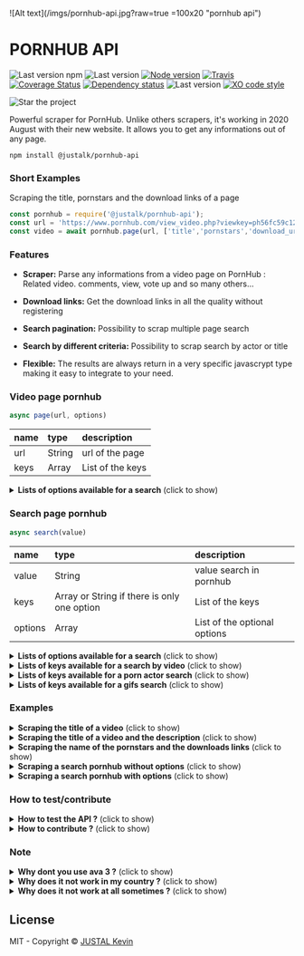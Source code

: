 ![Alt text](/imgs/pornhub-api.jpg?raw=true =100x20 "pornhub api")

# PORNHUB API

![Last version npm](https://img.shields.io/npm/v/@justalk/pornhub-api.svg?style=flat-square)
![Last version](https://img.shields.io/github/v/tag/justalk/pornhub-api.svg?style=flat-square)
[![Node version](https://img.shields.io/node/v/@justalk/pornhub-api.svg?style=flat-square)](https://www.npmjs.com/package/@justalk/pornhub-api)
[![Travis](https://img.shields.io/travis/com/justalk/pornhub-api.svg?style=flat-square)](https://travis-ci.com/github/JustalK/PORNHUB-API)
[![Coverage Status](https://coveralls.io/repos/github/JustalK/PORNHUB-API/badge.svg?branch=master&style=flat-square)](https://coveralls.io/github/JustalK/PORNHUB-API?branch=master)
[![Dependency status](http://img.shields.io/david/justalk/pornhub-api.svg?style=flat-square)](https://david-dm.org/justalk/pornhub-api.svg)
![Last version](https://img.shields.io/github/license/justalk/pornhub-api.svg?style=flat-square)
[![XO code style](https://img.shields.io/badge/code_style-XO-5ed9c7.svg?style=flat-square)](https://github.com/xojs/xo)

![Star the project](https://img.shields.io/github/stars/justalk/pornhub-api?style=social)

Powerful scraper for PornHub. Unlike others scrapers, it's working in 2020 August with their new website. It allows you to get any informations out of any page.

`npm install @justalk/pornhub-api`

### Short Examples

Scraping the title, pornstars and the download links of a page

```js
const pornhub = require('@justalk/pornhub-api');
const url = 'https://www.pornhub.com/view_video.php?viewkey=ph56fc59c124c0c';
const video = await pornhub.page(url, ['title','pornstars','download_urls']);
```

### Features

- **Scraper:** Parse any informations from a video page on PornHub : Related video. comments, view, vote up and so many others...

- **Download links:** Get the download links in all the quality without registering

- **Search pagination:** Possibility to scrap multiple page search

- **Search by different criteria:** Possibility to scrap search by actor or title

- **Flexible:** The results are always return in a very specific javascrypt type making it easy to integrate to your need.

### Video page pornhub

```js
async page(url, options)
```

| name | type | description |
| :--- | :---------- | :--- |
| url | String | url of the page |
| keys | Array | List of the keys |

<details>
  <summary><b>Lists of options available for a search</b> (click to show)</summary>

| name of key | return type | description |
| :--- | :---------- | :--- |
| title | String | Title |
| description | String | Description |
| views | Number | Number total of views |
| up_votes | Number | Number of up vote |
| down_votes | Number | Number of down vote |
| percent | Number | Percent of up vote |
| author | String | Name of the uploader |
| author_subscriber | Number | Number of subscriber of the uploader |
| pornstars | Array | Names of the pornstars |
| categories | Array | List of the names of the categories |
| tags | Array | List of the names of the tags |
| production | String | Type of production |
| duration | Number | Duration in second |
| number_of_comment | Number | Total number of comments |
| thumbnail_url | String | Url of the thumbnail |
| upload_date | Date | Date of upload |
| download_urls |  Object | List of download link by quality |
| comments |  Object | List of comments with additionnals informations |
| related_videos |  Object | List of related video with additionnals informations |

</details>

### Search page pornhub

```js
async search(value)
```

| name | type | description |
| :--- | :---------- | :--- |
| value | String | value search in pornhub |
| keys | Array or String if there is only one option | List of the keys |
| options | Array | List of the optional options |

<details>
  <summary><b>Lists of options available for a search</b> (click to show)</summary>

| name of options | return type | description |
| :--- | :---------- | :--- |
| page | Number | Number of page to scraper |
| production | String | Type of production targeted : homemade or professional |
| search | String | Type of search targeted : `video` or `pornstars` or `gifs` |

</details>


<details>
  <summary><b>Lists of keys available for a search by video</b> (click to show)</summary>

| name of keys | return type | description |
| :--- | :---------- | :--- |
| related_search | String | List of the related researches |
| related_pornstars | String | List of the related pornstars |

</details>

<details>
  <summary><b>Lists of keys available for a porn actor search</b> (click to show)</summary>

| name of keys | return type | description |
| :--- | :---------- | :--- |
| actor | String | Name of the actor |
| video_number | Number | Number of video of the actor |
| view_number | Number | Number of view of the actor |
| rank | Number | Rank of the actor |

</details>

<details>
  <summary><b>Lists of keys available for a gifs search</b> (click to show)</summary>

| name of keys | return type | description |
| :--- | :---------- | :--- |
| title | String | Title of the gif |
| thumbnail_url | String | Url of the thumbnail |
| link_mp4 | String | Url of the mp4 version |
| link_webm | String | Url of the webm version |

</details>

### Examples

<details>
  <summary><b>Scraping the title of a video</b> (click to show)</summary>

```js
const pornhub = require('@justalk/pornhub-api');
const video = await pornhub.page(url, ['title']);
```


```json
{
	"title": "Name of the video"
}
```

</details>

<details>
  <summary><b>Scraping the title of a video and the description</b> (click to show)</summary>

```js
const pornhub = require('@justalk/pornhub-api');
const video = await pornhub.page(url, ['title','description']);
```

```json
{
	"title": "Name of the video",
	"description": "Description of the video"
}
```

</details>

<details>
  <summary><b>Scraping the name of the pornstars and the downloads links</b> (click to show)</summary>

```js
const pornhub = require('@justalk/pornhub-api');
const video = await pornhub.page(url, ['title','pornstars','download_urls']);
```

```json
{
	"title": "Title of the video",
	"pornstars": ["Sophie A","Rocco B"],
	"download_urls": {
		"720" : "https://p.com/link1",
		"480" : "https://p.com/link2",
		"360" : "https://p.com/link3"
	}
}
```

</details>

<details>
  <summary><b>Scraping a search pornhub without options</b> (click to show)</summary>

```js
const pornhub = require('@justalk/pornhub-api');
const video = await pornhub.search("Aa",["title","link","premium","hd"]);
```

```json
[{
	"link": "https://p.com/link1",
	"title": "Title of the video",
	"hd": true,
	"premium": true
},{
	"link": "https://p.com/link2",
	"title": "Title of the video",
	"hd": false,
	"premium": false
}]
```

</details>

<details>
  <summary><b>Scraping a search pornhub with options</b> (click to show)</summary>

```js
const pornhub = require('@justalk/pornhub-api');
const video = await pornhub.search("Aa",["actor","rank"],{production: 'homemade', search: 'pornstars'});
```

```json
[{
	"actor": "Herica Alue",
	"rank": 8005,
},{
	"actor": "Robert Laach",
	"rank": 60
},{
	"actor": "Aalix Lolo",
	"rank": 6500
}]
```

</details>

### How to test/contribute

<details>
  <summary><b>How to test the API ?</b> (click to show)</summary>

For testing, install the node project and run the test command.

```shell
node install
npm test
```

Also, you can use the command under for running the test without the linter

```shell
npm run test-no
```

The tests are not execute on pornhub directly, the calls to pornhub are all mock with `nock` to save html page of pornhub.
It has been done for having page that wont evolve through time. By example, if a comment is added on the real link, the tests will still be ok.

</details>

<details>
  <summary><b>How to contribute ?</b> (click to show)</summary>

Any contribution is welcomed !

If you find an issue or just want to add your stone to the castle :

1. Open an issue
2. Fork the repository
3. Create a new branch
4. Pull Request your change
5. Wait until I check your code
6. Merge and add your name on this page forever !

</details>

### Note

<details>
  <summary><b>Why dont you use ava 3 ?</b> (click to show)</summary>
The version of ava is limited to 2.4.0 because the ESM is not yet compatible on ava 3. I am waiting to upgrade.
</details>
<details>
  <summary><b>Why does it not work in my country ?</b> (click to show)</summary>
If pornhub is blocked in your country, the API will obviously not work. You will need a proxy.
</details>
<details>
  <summary><b>Why does it not work at all sometimes ?</b> (click to show)</summary>
Pornuhub has a scraper protection, if you scrap the website violently (let say hundreds pages in 10 seconds), your ip will be flag as a bot for few minute. Please be gentle with pornhub's server !
</details>

## License

MIT - Copyright &copy; [JUSTAL Kevin](https://teamkd.online/)
